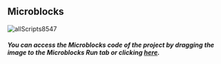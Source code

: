 ## Microblocks

![allScripts8547](https://user-images.githubusercontent.com/112697142/204209815-d88a590c-73e2-41d2-b390-625736ca5db7.png)


##### You can access the Microblocks code of the project by dragging the image to the Microblocks Run tab or clicking [here](https://microblocks.fun/run/microblocks.html#scripts=GP%20Scripts%0Adepends%20%27OLED%20Graphics%27%20%27PicoBricks%27%0A%0Ascript%20531%2078%20%7B%0AwhenStarted%0AOLEDInit_I2C%20%27OLED_0.96in%27%20%273C%27%200%20false%0Aforever%20%7B%0A%20%20OLEDwrite%20%27Temperature%3A%27%2015%2010%20false%0A%20%20OLEDwrite%20%28pb_temperature%29%2055%2030%20false%0A%20%20OLEDwrite%20%27degrees%27%2040%2050%20false%0A%20%20waitMillis%201000%0A%7D%0A%7D%0A%0A "here").

